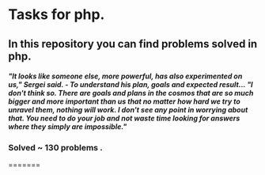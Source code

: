 
# Tasks for php.
## In this repository you can find problems solved in php.
##### "It looks like someone else, more powerful, has also experimented on us," Sergei said. - To understand his plan, goals and expected result... "I don't think so. There are goals and plans in the cosmos that are so much bigger and more important than us that no matter how hard we try to unravel them, nothing will work. I don't see any point in worrying about that. You need to do your job and not waste time looking for answers where they simply are impossible."
### Solved ~ 130 problems .
=======

